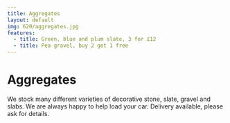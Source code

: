 ```yaml
---
title: Aggregates
layout: default
img: 620/aggregates.jpg
features:
  - title: Green, blue and plum slate, 3 for £12
  - title: Pea gravel, buy 2 get 1 free
---
```


# Aggregates

We stock many different varieties of decorative stone, slate, gravel and slabs. We are always happy to help load your car. Delivery available, please ask for details.

